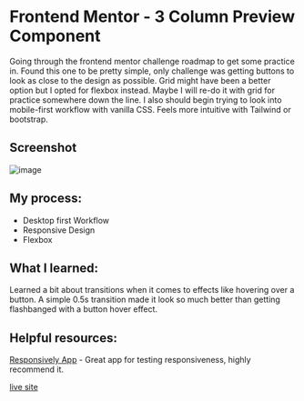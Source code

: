 # Frontend Mentor - 3 Column Preview Component

Going through the frontend mentor challenge roadmap to get some practice in. Found this one to be pretty simple, only challenge was getting buttons to look as close to the design as possible.
Grid might have been a better option but I opted for flexbox instead. Maybe I will re-do it with grid for practice somewhere down the line. I also should begin trying to look into mobile-first workflow with vanilla CSS. Feels more intuitive with Tailwind or bootstrap.

## Screenshot

![image](https://github.com/Ameer-Moustafa/3-column-preview-card-component/assets/9211143/9a413411-9b30-4cc5-bcdb-3050a34568ca)


## My process:

- Desktop first Workflow
- Responsive Design
- Flexbox

## What I learned:

Learned a bit about transitions when it comes to effects like hovering over a button. A simple 0.5s transition made it look so much better than getting flashbanged with a button hover effect.


## Helpful resources:

[Responsively App](https://responsively.app/) - Great app for testing responsiveness, highly recommend it.

[live site](https://3-column-preview-card-component-1rr.pages.dev/)
